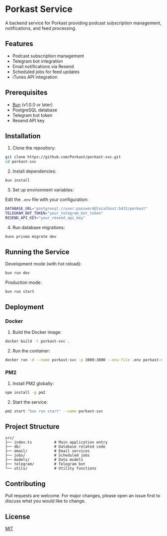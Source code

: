 # Porkast Service

A backend service for Porkast providing podcast subscription management, notifications, and feed processing.

## Features

- Podcast subscription management
- Telegram bot integration
- Email notifications via Resend
- Scheduled jobs for feed updates
- iTunes API integration

## Prerequisites

- [Bun](https://bun.sh/) (v1.0.0 or later)
- PostgreSQL database
- Telegram bot token
- Resend API key

## Installation

1. Clone the repository:

```bash
git clone https://github.com/Porkast/porkast-svc.git
cd porkast-svc
```

2. Install dependencies:

```bash
bun install
```

3. Set up environment variables:

Edit the `.env` file with your configuration:

```bash
DATABASE_URL="postgresql://user:password@localhost:5432/porkast"
TELEGRAM_BOT_TOKEN="your_telegram_bot_token"
RESEND_API_KEY="your_resend_api_key"
```

4. Run database migrations:

```bash
bunx prisma migrate dev
```

## Running the Service

Development mode (with hot reload):

```bash
bun run dev
```

Production mode:

```bash
bun run start
```

## Deployment

### Docker

1. Build the Docker image:

```bash
docker build -t porkast-svc .
```

2. Run the container:

```bash
docker run -d --name porkast-svc -p 3000:3000 --env-file .env porkast-svc
```

### PM2

1. Install PM2 globally:

```bash
npm install -g pm2
```

2. Start the service:

```bash
pm2 start "bun run start" --name porkast-svc
```

## Project Structure

```
src/
├── index.ts          # Main application entry
├── db/               # Database related code
├── email/            # Email services
├── jobs/             # Scheduled jobs
├── models/           # Data models
├── telegram/         # Telegram bot
└── utils/            # Utility functions
```

## Contributing

Pull requests are welcome. For major changes, please open an issue first to discuss what you would like to change.

## License

[MIT](https://choosealicense.com/licenses/mit/)

